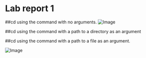 # Lab report 1
##cd using the command with no arguments.
![Image](CDNoargument.jpg)

##cd using the command with a path to a directory as an argument

##cd using the command with a path to a file as an argument.


![Image](CDNoargument.jpg)
